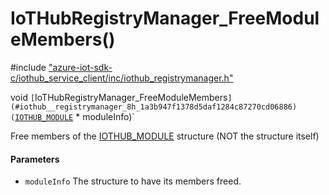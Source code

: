# IoTHubRegistryManager_FreeModuleMembers()

\#include ["azure-iot-sdk-c/iothub_service_client/inc/iothub_registrymanager.h"](../iot-c-ref-iothub-registrymanager-h.md)  

void `[`IoTHubRegistryManager_FreeModuleMembers`](#iothub__registrymanager_8h_1a3b947f1378d5daf1284c87270cd06886)(`[`IOTHUB_MODULE`](#struct_i_o_t_h_u_b___m_o_d_u_l_e) * moduleInfo)`

Free members of the [IOTHUB_MODULE](#struct_i_o_t_h_u_b___m_o_d_u_l_e) structure (NOT the structure itself)

#### Parameters
* `moduleInfo` The structure to have its members freed.

